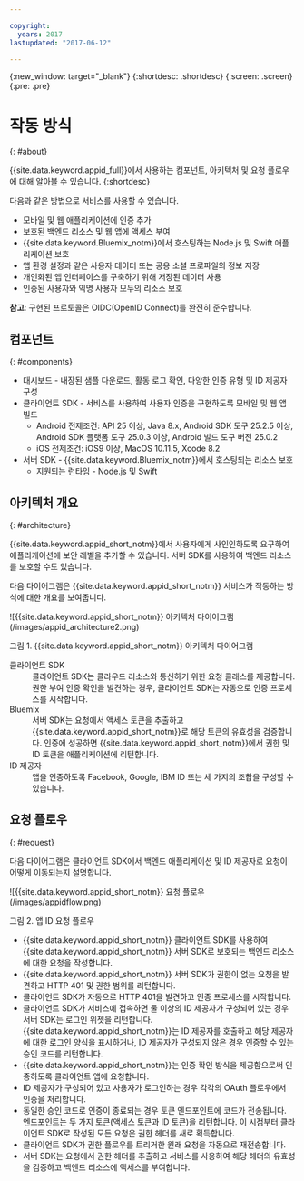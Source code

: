 ```yaml
---

copyright:
  years: 2017
lastupdated: "2017-06-12"

---
```


{:new_window: target="_blank"}
{:shortdesc: .shortdesc}
{:screen: .screen}
{:pre: .pre}


# 작동 방식
{: #about}

{{site.data.keyword.appid_full}}에서 사용하는 컴포넌트, 아키텍처 및 요청 플로우에 대해 알아볼 수 있습니다.
{:shortdesc}


다음과 같은 방법으로 서비스를 사용할 수 있습니다. 

* 모바일 및 웹 애플리케이션에 인증 추가
* 보호된 백엔드 리소스 및 웹 앱에 액세스 부여
* {{site.data.keyword.Bluemix_notm}}에서 호스팅하는 Node.js 및 Swift 애플리케이션 보호
* 앱 환경 설정과 같은 사용자 데이터 또는 공용 소셜 프로파일의 정보 저장
* 개인화된 앱 인터페이스를 구축하기 위해 저장된 데이터 사용
* 인증된 사용자와 익명 사용자 모두의 리소스 보호

**참고**: 구현된 프로토콜은 OIDC(OpenID Connect)를 완전히 준수합니다.


## 컴포넌트
{: #components}

* 대시보드 - 내장된 샘플 다운로드, 활동 로그 확인, 다양한 인증 유형 및 ID 제공자 구성
* 클라이언트 SDK - 서비스를 사용하여 사용자 인증을 구현하도록 모바일 및 웹 앱 빌드
    * Android 전제조건: API 25 이상, Java 8.x, Android SDK 도구 25.2.5 이상, Android SDK 플랫폼 도구 25.0.3 이상, Android 빌드 도구 버전 25.0.2
    * iOS 전제조건: iOS9 이상, MacOS 10.11.5, Xcode 8.2
* 서버 SDK - {{site.data.keyword.Bluemix_notm}}에서 호스팅되는 리소스 보호
    * 지원되는 런타임 - Node.js 및 Swift

## 아키텍처 개요
{: #architecture}

{{site.data.keyword.appid_short_notm}}에서 사용자에게 사인인하도록 요구하여 애플리케이션에 보안 레벨을 추가할 수 있습니다. 서버 SDK를 사용하여 백엔드 리소스를 보호할 수도 있습니다. 

다음 다이어그램은 {{site.data.keyword.appid_short_notm}} 서비스가 작동하는 방식에 대한 개요를 보여줍니다. 

![{{site.data.keyword.appid_short_notm}} 아키텍처 다이어그램(/images/appid_architecture2.png)

그림 1. {{site.data.keyword.appid_short_notm}} 아키텍처 다이어그램

<dl>
  <dt> 클라이언트 SDK</dt>
    <dd> 클라이언트 SDK는 클라우드 리소스와 통신하기 위한 요청 클래스를 제공합니다. 권한 부여 인증 확인을 발견하는 경우, 클라이언트 SDK는 자동으로 인증 프로세스를 시작합니다. </dd>
  <dt> Bluemix</dt>
    <dd>  서버 SDK는 요청에서 액세스 토큰을 추출하고 {{site.data.keyword.appid_short_notm}}로 해당 토큰의 유효성을 검증합니다. 인증에 성공하면 {{site.data.keyword.appid_short_notm}}에서 권한 및 ID 토큰을 애플리케이션에 리턴합니다. </dd>
  <dt> ID 제공자</dt>
    <dd> 앱을 인증하도록 Facebook, Google, IBM ID 또는 세 가지의 조합을 구성할 수 있습니다.</dd>
</dl>


## 요청 플로우
{: #request}

다음 다이어그램은 클라이언트 SDK에서 백엔드 애플리케이션 및 ID 제공자로 요청이 어떻게 이동되는지 설명합니다. 

![{{site.data.keyword.appid_short_notm}} 요청 플로우(/images/appidflow.png)

그림 2. 앱 ID 요청 플로우

* {{site.data.keyword.appid_short_notm}} 클라이언트 SDK를 사용하여 {{site.data.keyword.appid_short_notm}} 서버 SDK로 보호되는 백엔드 리소스에 대한 요청을 작성합니다. 
* {{site.data.keyword.appid_short_notm}} 서버 SDK가 권한이 없는 요청을 발견하고 HTTP 401 및 권한 범위를 리턴합니다. 
* 클라이언트 SDK가 자동으로 HTTP 401을 발견하고 인증 프로세스를 시작합니다. 
* 클라이언트 SDK가 서비스에 접속하면 둘 이상의 ID 제공자가 구성되어 있는 경우 서버 SDK는 로그인 위젯을 리턴합니다. {{site.data.keyword.appid_short_notm}}는 ID 제공자를 호출하고 해당 제공자에 대한 로그인 양식을 표시하거나, ID 제공자가 구성되지 않은 경우 인증할 수 있는 승인 코드를 리턴합니다. 
* {{site.data.keyword.appid_short_notm}}는 인증 확인 방식을 제공함으로써 인증하도록 클라이언트 앱에 요청합니다. 
* ID 제공자가 구성되어 있고 사용자가 로그인하는 경우 각각의 OAuth 플로우에서 인증을 처리합니다. 
* 동일한 승인 코드로 인증이 종료되는 경우 토큰 엔드포인트에 코드가 전송됩니다. 엔드포인트는 두 가지 토큰(액세스 토큰과 ID 토큰)을 리턴합니다. 이 시점부터 클라이언트 SDK로 작성된 모든 요청은 권한 헤더를 새로 획득합니다. 
* 클라이언트 SDK가 권한 플로우를 트리거한 원래 요청을 자동으로 재전송합니다. 
* 서버 SDK는 요청에서 권한 헤더를 추출하고 서비스를 사용하여 해당 헤더의 유효성을 검증하고 백엔드 리소스에 액세스를 부여합니다. 
